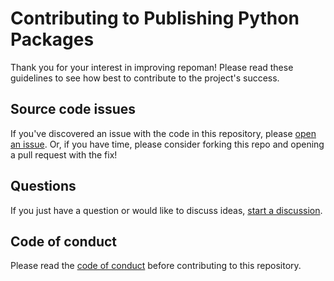 # Contributing to Publishing Python Packages

Thank you for your interest in improving repoman!
Please read these guidelines to see how best to contribute to the project's success.

## Source code issues

If you've discovered an issue with the code in this repository, please [open an issue](https://github.com/easy-as-python/repo-man/issues/new/choose).
Or, if you have time, please consider forking this repo and opening a pull request with the fix!

## Questions

If you just have a question or would like to discuss ideas, [start a discussion](https://github.com/easy-as-python/repo-man/discussions/new).

## Code of conduct

Please read the [code of conduct](../CODE_OF_CONDUCT.md) before contributing to this repository.
